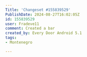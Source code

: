 ```yaml
---
Title: 'Changeset #155839529'
PublishDate: 2024-08-27T16:02:05Z
id: 155839529
user: Fradeve11
comment: Created a bar
created_by: Every Door Android 5.1
tags:
- Montenegro

---
```

